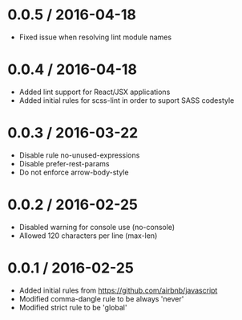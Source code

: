 0.0.5 / 2016-04-18
==================
- Fixed issue when resolving lint module names

0.0.4 / 2016-04-18
==================
- Added lint support for React/JSX applications
- Added initial rules for scss-lint in order to suport SASS codestyle

0.0.3 / 2016-03-22
==================
- Disable rule no-unused-expressions
- Disable prefer-rest-params
- Do not enforce arrow-body-style

0.0.2 / 2016-02-25
==================
- Disabled warning for console use (no-console)
- Allowed 120 characters per line (max-len)

0.0.1 / 2016-02-25
==================
- Added initial rules from https://github.com/airbnb/javascript
- Modified comma-dangle rule to be always 'never'
- Modified strict rule to be 'global'
